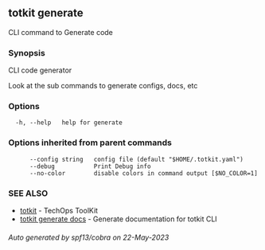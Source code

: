 ## totkit generate

CLI command to Generate code

### Synopsis

CLI code generator

Look at the sub commands to generate configs, docs, etc


### Options

```
  -h, --help   help for generate
```

### Options inherited from parent commands

```
      --config string   config file (default "$HOME/.totkit.yaml")
      --debug           Print Debug info
      --no-color        disable colors in command output [$NO_COLOR=1]
```

### SEE ALSO

* [totkit](totkit.md)	 - TechOps ToolKit
* [totkit generate docs](totkit_generate_docs.md)	 - Generate documentation for totkit CLI

###### Auto generated by spf13/cobra on 22-May-2023
